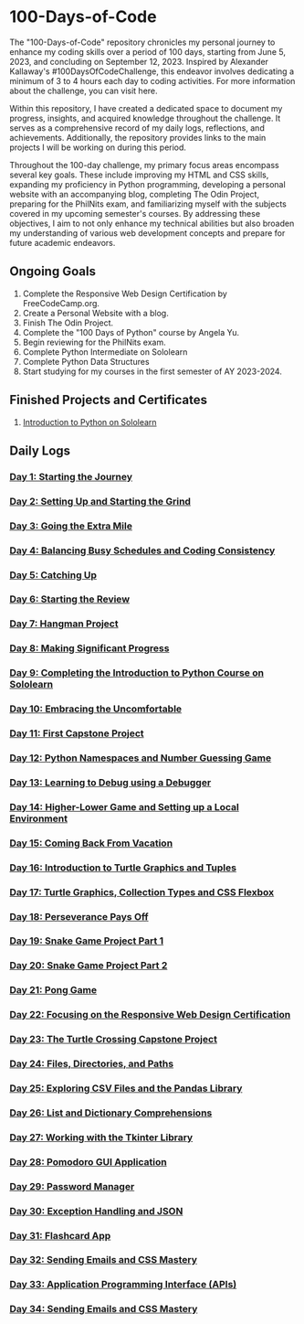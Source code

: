 # 100-Days-of-Code

 The "100-Days-of-Code" repository chronicles my personal journey to enhance my coding skills over a period of 100 days, starting from June 5, 2023, and concluding on September 12, 2023. Inspired by Alexander Kallaway's #100DaysOfCodeChallenge, this endeavor involves dedicating a minimum of 3 to 4 hours each day to coding activities. For more information about the challenge, you can visit here.

 Within this repository, I have created a dedicated space to document my progress, insights, and acquired knowledge throughout the challenge. It serves as a comprehensive record of my daily logs, reflections, and achievements. Additionally, the repository provides links to the main projects I will be working on during this period.

 Throughout the 100-day challenge, my primary focus areas encompass several key goals. These include improving my HTML and CSS skills, expanding my proficiency in Python programming, developing a personal website with an accompanying blog, completing The Odin Project, preparing for the PhilNits exam, and familiarizing myself with the subjects covered in my upcoming semester's courses. By addressing these objectives, I aim to not only enhance my technical abilities but also broaden my understanding of various web development concepts and prepare for future academic endeavors.

## Ongoing Goals
 1. Complete the Responsive Web Design Certification by FreeCodeCamp.org.
 2. Create a Personal Website with a blog.
 3. Finish The Odin Project.
 4. Complete the "100 Days of Python" course by Angela Yu.
 5. Begin reviewing for the PhilNits exam.
 6. Complete Python Intermediate on Sololearn
 7. Complete Python Data Structures
 8. Start studying for my courses in the first semester of AY 2023-2024.

## Finished Projects and Certificates
 1. [Introduction to Python on Sololearn](https://www.sololearn.com/certificates/CC-OESSQKOJ)

## Daily Logs

### [Day 1: Starting the Journey](https://github.com/johnivanpuayap/100-days-of-code/tree/main/Day%2001)
### [Day 2: Setting Up and Starting the Grind](https://github.com/johnivanpuayap/100-days-of-code/tree/main/Day%2002)
### [Day 3: Going the Extra Mile](https://github.com/johnivanpuayap/100-days-of-code/tree/main/Day%2003)
### [Day 4: Balancing Busy Schedules and Coding Consistency](https://github.com/johnivanpuayap/100-days-of-code/tree/main/Day%2004)
### [Day 5: Catching Up](https://github.com/johnivanpuayap/100-days-of-code/tree/main/Day%2005)
### [Day 6: Starting the Review](https://github.com/johnivanpuayap/100-days-of-code/tree/main/Day%2006)
### [Day 7: Hangman Project](https://github.com/johnivanpuayap/100-days-of-code/tree/main/Day%2007)
### [Day 8: Making Significant Progress](https://github.com/johnivanpuayap/100-days-of-code/tree/main/Day%2008)
### [Day 9: Completing the Introduction to Python Course on Sololearn](https://github.com/johnivanpuayap/100-days-of-code/tree/main/Day%2009)
### [Day 10: Embracing the Uncomfortable](https://github.com/johnivanpuayap/100-days-of-code/tree/main/Day%2010)
### [Day 11: First Capstone Project](https://github.com/johnivanpuayap/100-days-of-code/tree/main/Day%2011)
### [Day 12: Python Namespaces and Number Guessing Game](https://github.com/johnivanpuayap/100-days-of-code/tree/main/Day%2012)
### [Day 13: Learning to Debug using a Debugger](https://github.com/johnivanpuayap/100-days-of-code/tree/main/Day%2013)
### [Day 14: Higher-Lower Game and Setting up a Local Environment](https://github.com/johnivanpuayap/100-days-of-code/tree/main/Day%2014)
### [Day 15: Coming Back From Vacation](https://github.com/johnivanpuayap/100-days-of-code/tree/main/Day%2015)
### [Day 16: Introduction to Turtle Graphics and Tuples](https://github.com/johnivanpuayap/100-days-of-code/tree/main/Day%2016)
### [Day 17: Turtle Graphics, Collection Types and CSS Flexbox](https://github.com/johnivanpuayap/100-days-of-code/tree/main/Day%2017)
### [Day 18: Perseverance Pays Off](https://github.com/johnivanpuayap/100-days-of-code/tree/main/Day%2018)
### [Day 19: Snake Game Project Part 1](https://github.com/johnivanpuayap/100-days-of-code/tree/main/Day%2019)
### [Day 20: Snake Game Project Part 2](https://github.com/johnivanpuayap/100-days-of-code/tree/main/Day%2020)
### [Day 21: Pong Game](https://github.com/johnivanpuayap/100-days-of-code/tree/main/Day%2021)
### [Day 22: Focusing on the Responsive Web Design Certification](https://github.com/johnivanpuayap/100-days-of-code/tree/main/Day%2022)
### [Day 23: The Turtle Crossing Capstone Project](https://github.com/johnivanpuayap/100-days-of-code/tree/main/Day%2023)
### [Day 24: Files, Directories, and Paths](https://github.com/johnivanpuayap/100-days-of-code/tree/main/Day%2024)
### [Day 25: Exploring CSV Files and the Pandas Library](https://github.com/johnivanpuayap/100-days-of-code/tree/main/Day%2025)
### [Day 26: List and Dictionary Comprehensions](https://github.com/johnivanpuayap/100-days-of-code/tree/main/Day%2026)
### [Day 27: Working with the Tkinter Library](https://github.com/johnivanpuayap/100-days-of-code/tree/main/Day%2027)
### [Day 28: Pomodoro GUI Application](https://github.com/johnivanpuayap/100-days-of-code/tree/main/Day%2028)
### [Day 29: Password Manager](https://github.com/johnivanpuayap/100-days-of-code/tree/main/Day%2029)
### [Day 30: Exception Handling and JSON](https://github.com/johnivanpuayap/100-days-of-code/tree/main/Day%2030)
### [Day 31: Flashcard App](https://github.com/johnivanpuayap/100-days-of-code/tree/main/Day%2031)
### [Day 32: Sending Emails and CSS Mastery](https://github.com/johnivanpuayap/100-days-of-code/tree/main/Day%2032)
### [Day 33: Application Programming Interface (APIs)](https://github.com/johnivanpuayap/100-days-of-code/tree/main/Day%2033)
### [Day 34: Sending Emails and CSS Mastery](https://github.com/johnivanpuayap/100-days-of-code/tree/main/Day%2034)